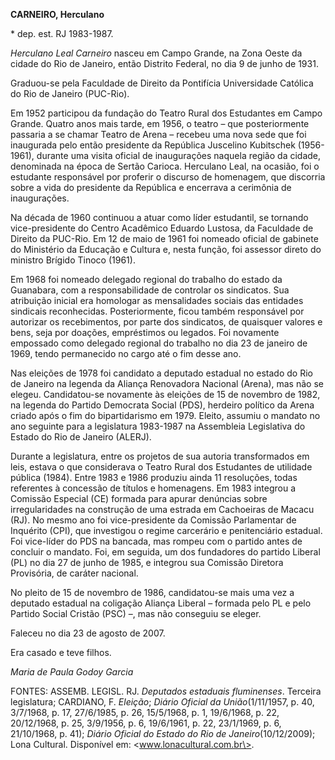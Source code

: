 **CARNEIRO, Herculano**

\* dep. est. RJ 1983-1987.

*Herculano Leal Carneiro* nasceu em Campo Grande, na Zona Oeste da
cidade do Rio de Janeiro, então Distrito Federal, no dia 9 de junho de
1931.

Graduou-se pela Faculdade de Direito da Pontifícia Universidade Católica
do Rio de Janeiro (PUC-Rio).

Em 1952 participou da fundação do Teatro Rural dos Estudantes em Campo
Grande. Quatro anos mais tarde, em 1956, o teatro – que posteriormente
passaria a se chamar Teatro de Arena – recebeu uma nova sede que foi
inaugurada pelo então presidente da República Juscelino Kubitschek
(1956-1961), durante uma visita oficial de inaugurações naquela região
da cidade, denominada na época de Sertão Carioca. Herculano Leal, na
ocasião, foi o estudante responsável por proferir o discurso de
homenagem, que discorria sobre a vida do presidente da República e
encerrava a cerimônia de inaugurações.

Na década de 1960 continuou a atuar como líder estudantil, se tornando
vice-presidente do Centro Acadêmico Eduardo Lustosa, da Faculdade de
Direito da PUC-Rio. Em 12 de maio de 1961 foi nomeado oficial de
gabinete do Ministério da Educação e Cultura e, nesta função, foi
assessor direto do ministro Brígido Tinoco (1961).

Em 1968 foi nomeado delegado regional do trabalho do estado da
Guanabara, com a responsabilidade de controlar os sindicatos. Sua
atribuição inicial era homologar as mensalidades sociais das entidades
sindicais reconhecidas. Posteriormente, ficou também responsável por
autorizar os recebimentos, por parte dos sindicatos, de quaisquer
valores e bens, seja por doações, empréstimos ou legados. Foi novamente
empossado como delegado regional do trabalho no dia 23 de janeiro de
1969, tendo permanecido no cargo até o fim desse ano.

Nas eleições de 1978 foi candidato a deputado estadual no estado do Rio
de Janeiro na legenda da Aliança Renovadora Nacional (Arena), mas não se
elegeu. Candidatou-se novamente às eleições de 15 de novembro de 1982,
na legenda do Partido Democrata Social (PDS), herdeiro político da Arena
criado após o fim do bipartidarismo em 1979. Eleito, assumiu o mandato
no ano seguinte para a legislatura 1983-1987 na Assembleia Legislativa
do Estado do Rio de Janeiro (ALERJ).

Durante a legislatura, entre os projetos de sua autoria transformados em
leis, estava o que considerava o Teatro Rural dos Estudantes de
utilidade pública (1984). Entre 1983 e 1986 produziu ainda 11
resoluções, todas referentes à concessão de títulos e homenagens. Em
1983 integrou a Comissão Especial (CE) formada para apurar denúncias
sobre irregularidades na construção de uma estrada em Cachoeiras de
Macacu (RJ). No mesmo ano foi vice-presidente da Comissão Parlamentar de
Inquérito (CPI), que investigou o regime carcerário e penitenciário
estadual. Foi vice-líder do PDS na bancada, mas rompeu com o partido
antes de concluir o mandato. Foi, em seguida, um dos fundadores do
partido Liberal (PL) no dia 27 de junho de 1985, e integrou sua Comissão
Diretora Provisória, de caráter nacional.

No pleito de 15 de novembro de 1986, candidatou-se mais uma vez a
deputado estadual na coligação Aliança Liberal – formada pelo PL e pelo
Partido Social Cristão (PSC) –, mas não conseguiu se eleger.

Faleceu no dia 23 de agosto de 2007.

Era casado e teve filhos.

*Maria de Paula Godoy Garcia*

FONTES: ASSEMB. LEGISL. RJ. *Deputados estaduais fluminenses*. Terceira
legislatura; CARDIANO, F. *Eleição*; *Diário Oficial da
União*(1/11/1957, p. 40, 3/7/1968, p. 17, 27/6/1985, p. 26, 15/5/1968,
p. 1, 19/6/1968, p. 22, 20/12/1968, p. 25, 3/9/1956, p. 6, 19/6/1961, p.
22, 23/1/1969, p. 6, 21/10/1968, p. 41); *Diário Oficial do Estado do
Rio de Janeiro*(10/12/2009); Lona Cultural. Disponível em:
\<www.lonacultural.com.br\>.
